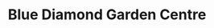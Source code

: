 ---
title: "Blue Diamond Garden Centre"
url: /huntingdon/blue-diamond-garden-centre/
shop: garden centre
---